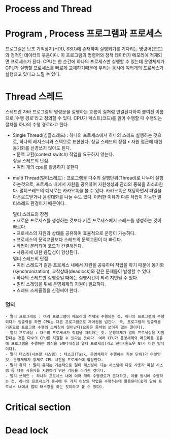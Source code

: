 # Process and Thread
        
# Program , Process 프로그램과 프로세스
프로그램은 보조 기억장치(HDD, SSD)에 존재하며 실행되기를 기다리는 명령어(코드)와 정적인 데이터의 묶음이다. 이 프로그램의 명령어와 정적 데이터가 메모리에 적재되면 프로세스가 된다.
CPU는 한 순간에 하나의 프로세스만 실행할 수 있는데 운영체제가 CPU가 실행할 프로세스를 빠르게 교체하기때문에 우리는 동시에 여러개의 프로세스가 실행되고 있다고 느낄 수 있다.

# Thread 스레드
스레드란 자바 프로그램의 명령문을 실행하는 흐름이 실처럼 연결된다하여 붙여진 이름으로,'수행 경로'라고 정의할 수 있다.
CPU가 텍스트(코드)를 읽어 수행할 때 수행되는 절차를 하나의 수행 경로라고 한다.

- Single Thread(싱글스레드) : 하나의 프로세스에서 하나의 스레드 실행하는 것으로, 하나의 레지스터와 스택으로 표현한다.
	싱글 스레드의 장점
		• 자원 접근에 대한 동기화를 신경쓰지 않아도 된다.<br>
		• 문맥 교환(context switch) 작업을 요구하지 않는다.<br>
	싱글 스레드의 단점<br>
		• 여러 개의 cpu를 활용하지 못한다
	
- multi Thread(멀티스레드) : 프로그램을 다수의 실행단위(Thread)로 나누어 실행하는것으로, 프로세스 내에서 자원을 공유하여 자원생성과 관리의 중복을 최소화한다.
	멀티쓰레드의 예시로는 카카오톡을 볼 수 있다. 카카오톡은 채팅하면서 파일을 다운로드받거나 음성대화를 나눌 수도 있다. 이러한 이유가 다른 작업이 가능한 멀티쓰레드 환경이기 때문이다.
	
	멀티 스레드의 장점<br>
        • 새로운 프로세스를 생성하는 것보다 기존 프로세스에서 스레드를 생성하는 것이 빠르다.<br>
		• 프로세스의 자원과 상태를 공유하여 효율적으로 운영이 가능하다.<br>
		• 프로세스의 문맥교환보다 스레드의 문맥교환이 더 빠르다.<br>
		• 작업이 분리되어 코드가 간결해진다.<br>
		• 사용자에 대한 응답성이 향상된다.<br>
	멀티 스레드의 단점<br>
		• 여러 스레드가 같은 프로세스 내에서 자원을 공유하며 작업을 하기 때문에 동기화(synchronization), 교착상태(deadlock)와 같은 문제들이 발생할 수 있다.<br>
		• 하나의 스레드만 실행중일 때에는 실행시간이 되려 지연될 수 있다.<br>
		• 멀티 스레딩을 위해 운영체제의 지원이 필요하다.<br>
		• 스레드 스케쥴링을 신경써야 한다.<br>
	
### 멀티

	- 멀티 프로그래밍 : 여러 프로그램이 메모리에 적재돼 수행되는 것. 하나의 프로그램이 수행되다가 입출력을 하면 CPU는 다른 프로그램으로 제어권을 넘긴다. 즉, 프로그램의 입출력을 기준으로 프로그램 수행의 스위칭이 일어난다(요즘은 좀처럼 쓰이지 않는 말이다).
	- 멀티 프로세싱 : 다수의 프로세서가 작업을 처리하는 것. 운영체제가 멀티 프로세싱을 지원한다는 것은 다수의 CPU를 지원할 수 있다는 뜻이다. 여러 CPU가 운영체제와 메모리를 공유해 프로그램을 수행하는 방식을 SMP(대칭형 멀티 프로세싱)라고 한다(윈도우 NT가 이런 방식이다).
	- 멀티 태스킹(시분할 시스템) : 태스크(Task, 운영체제가 수행하는 기본 단위)가 여럿인 것. 운영체제가 강제로 CPU 시간을 프로세스에 할당한다.
	- 멀티 유저 : 멀티 유저는 기본적으로 멀티 태스킹이 되는 시스템에 다중 사용자 파일 시스템 등 다중 사용자를 지원하기 위한 기능을 추가한 것이다.
	- 멀티 쓰레드 : 하나의 프로세스 내에 여러 개의 수행경로가 존재하고, 이를 동시에 수행하는 것. 하나의 프로세스가 동시에 두 가지 이상의 작업을 수행하는데 활용된다(쉽게 말해 프로세스 내에서 멀티 태스킹을 하는 것이라고 볼 수 있다).

# Critical section 
# Dead lock
 